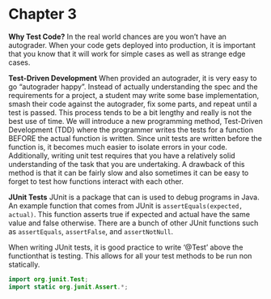 # Chapter 3

**Why Test Code?** In the real world chances are you won’t have an autograder. When your code gets deployed into production, it is important that you know that it will work for simple cases as well as strange edge cases.

**Test-Driven Development** When provided an autograder, it is very easy to go “autograder happy”. Instead of actually understanding the spec and the requirements for a project, a student may write some base implementation, smash their code against the autograder, fix some parts, and repeat until a test is passed. This process tends to be a bit lengthy and really is not the best use of time. We will introduce a new programming method, Test-Driven Development (TDD) where the programmer writes the tests for a function BEFORE the actual function is written. Since unit tests are written before the function is, it becomes much easier to isolate errors in your code. Additionally, writing unit test requires that you have a relatively solid understanding of the task that you are undertaking. A drawback of this method is that it can be fairly slow and also sometimes it can be easy to forget to test how functions interact with each other.

**JUnit Tests** JUnit is a package that can is used to debug programs in Java. An example function that comes from JUnit is `assertEquals(expected, actual)`. This function asserts true if expected and actual have the same value and false otherwise. There are a bunch of other JUnit functions such as `assertEquals`, `assertFalse`, and `assertNotNull`.

When writing JUnit tests, it is good practice to write ‘@Test’ above the functionthat is testing. This allows for all your test methods to be run non statically.

```java
import org.junit.Test;
import static org.junit.Assert.*;
```


